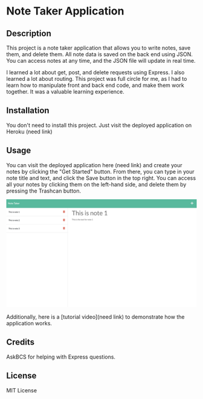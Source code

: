 # Note Taker Application

## Description

This project is a note taker application that allows you to write notes, save them, and delete them. All note data is saved on the back end using JSON. You can access notes at any time, and the JSON file will update in real time.

I learned a lot about get, post, and delete requests using Express. I also learned a lot about routing. This project was full circle for me, as I had to learn how to manipulate front and back end code, and make them work together. It was a valuable learning experience.

## Installation

You don't need to install this project. Just visit the deployed application on Heroku (need link)

## Usage

You can visit the deployed application here (need link) and create your notes by clicking the "Get Started" button. From there, you can type in your note title and text, and click the Save button in the top right. You can access all your notes by clicking them on the left-hand side, and delete them by pressing the Trashcan button.

![Project screenshot](/public/assets/screenshot.png)

Additionally, here is a [tutorial video](need link) to demonstrate how the application works.

## Credits

AskBCS for helping with Express questions.

## License

MIT License
